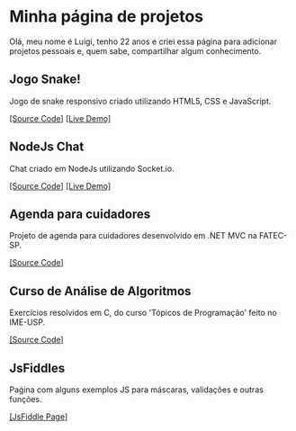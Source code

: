 # Minha página de projetos

Olá, meu nome é Luigi, tenho 22 anos e criei essa página para adicionar projetos pessoais e, quem sabe, compartilhar algum conhecimento.

## Jogo Snake!

Jogo de snake responsivo criado utilizando HTML5, CSS e JavaScript.

[[Source Code]](https://github.com/luigihenrick/snake) 
[[Live Demo]](https://luigihenrick.github.io/html5-snake/) 

## NodeJs Chat

Chat criado em NodeJs utilizando Socket.io.

[[Source Code]](https://github.com/luigihenrick/nodejs-chat) 
[[Live Demo]](https://luigihenrick-chat.herokuapp.com/) 

## Agenda para cuidadores

Projeto de agenda para cuidadores desenvolvido em .NET MVC na FATEC-SP.

[[Source Code]](https://github.com/luigihenrick/dotnet-cuidadores) 

## Curso de Análise de Algoritmos

Exercícios resolvidos em C, do curso 'Tópicos de Programação' feito no IME-USP.

[[Source Code]](https://github.com/luigihenrick/topicos-programacao) 

## JsFiddles

Paǵina com alguns exemplos JS para máscaras, validações e outras funções.

[[JsFiddle Page]](https://jsfiddle.net/user/luigihenrick/fiddles/) 
